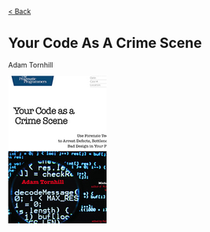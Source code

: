 [< Back](../../README.md)

# Your Code As A Crime Scene
Adam Tornhill

![Your Code As A Crime Scene](./cover.jpg "Your Code As A Crime Scene")
